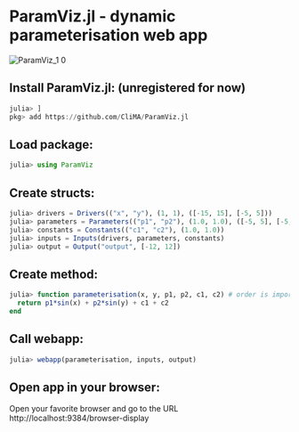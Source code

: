 # ParamViz.jl - dynamic parameterisation web app 
![ParamViz_1 0](https://github.com/CliMA/ParamViz.jl/assets/22160257/895db9ad-b736-4219-98e1-81ca4665dfee)

## Install ParamViz.jl: (unregistered for now)
```jl
julia> ]
pkg> add https://github.com/CliMA/ParamViz.jl
```
## Load package:
```jl
julia> using ParamViz
```
## Create structs:
```jl
julia> drivers = Drivers(("x", "y"), (1, 1), ([-15, 15], [-5, 5]))
julia> parameters = Parameters(("p1", "p2"), (1.0, 1.0), ([-5, 5], [-5, 5]))
julia> constants = Constants(("c1", "c2"), (1.0, 1.0))
julia> inputs = Inputs(drivers, parameters, constants)
julia> output = Output("output", [-12, 12])
```
## Create method:
```jl
julia> function parameterisation(x, y, p1, p2, c1, c2) # order is important
  return p1*sin(x) + p2*sin(y) + c1 + c2
end
```
## Call webapp:
```jl
julia> webapp(parameterisation, inputs, output)
```
## Open app in your browser: 
Open your favorite browser and go to the URL http://localhost:9384/browser-display
